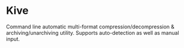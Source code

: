 # Kive

Command line automatic multi-format compression/decompression & archiving/unarchiving utility.
Supports auto-detection as well as manual input.